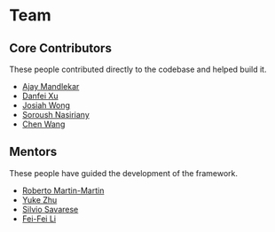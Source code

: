 # Team

## Core Contributors

These people contributed directly to the codebase and helped build it.

- [Ajay Mandlekar](http://web.stanford.edu/~amandlek/)
- [Danfei Xu](https://cs.stanford.edu/~danfei/)
- [Josiah Wong](https://www.jowo.me/about)
- [Soroush Nasiriany](http://snasiriany.me/)
- [Chen Wang](http://www.chenwangjeremy.net/)

## Mentors

These people have guided the development of the framework.

- [Roberto Martin-Martin](https://robertomartinmartin.com/)
- [Yuke Zhu](https://www.cs.utexas.edu/~yukez/)
- [Silvio Savarese](https://www.linkedin.com/in/silvio-savarese-97b76114/)
- [Fei-Fei Li](https://profiles.stanford.edu/fei-fei-li)


